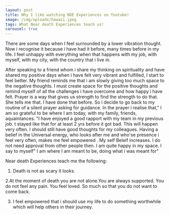 ```yaml
---
layout: post
title: Why I like watching NDE Experiences on Youtube!
image: /img/uploads/hawaii.jpeg
tags: What Near death Experiences teach us!
carousel: true
---
```

There are some days when I feel surrounded by a lower vibration thought. Now i recognise it because i have had it before, many times before in my life. I feel unhappy with everything when that happens with my job, with myself, with my city, with the country that i live in. 

After speaking to a friend whom i share my thinking on spirituality and have shared my positive days when i have felt very vibrant and fulfilled, I start to feel better. My friend reminds me that i am slowly giving too much space to the negative thoughts. I must create space for the positive thoughts and remind myself of all the challenges i have overcome and how happy i have felt. Prayer is a way that gives us strength to find the strength to do that. She tells me that. I have done that before.  So i decide to go back to my routine of a silent prayer asking for guidance. In the prayer i realise that," I am so grateful to be where I am today, with my family, friends, aquaintances. "I have enjoyed a good rapport with my team in my previous job. t stayed like that for at least 2 yrs before it got bad. This will happen very often. I should still have good thoughts for my colleagues. Having a belief in the Universal energy, who looks after me and who'se presence i feel very often, makes me feel empowered . My self Beleif increases. I do not need approval from other people then. I am quite happy in my space. I say to myself" I am where I am meant to be, doing what i was meant for"

Near death Experiences teach me the following:

1. Death is not as scary it looks.



2.At the moment of death you are not alone.You are always supported. You do not feel any pain. You feel loved. So much so that you do not want to come back.

3. I feel empowered that i should use my life to do something worthwhile which will help others in their journey.
